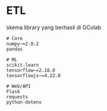# ETL
skema library yang berhasil di GColab
```
# Core
numpy~=2.0.2
pandas

# ML
scikit-learn
tensorflow~=2.18.0
tensorflowjs~=4.22.0

# Web/API
Flask
requests
python-dotenv

```